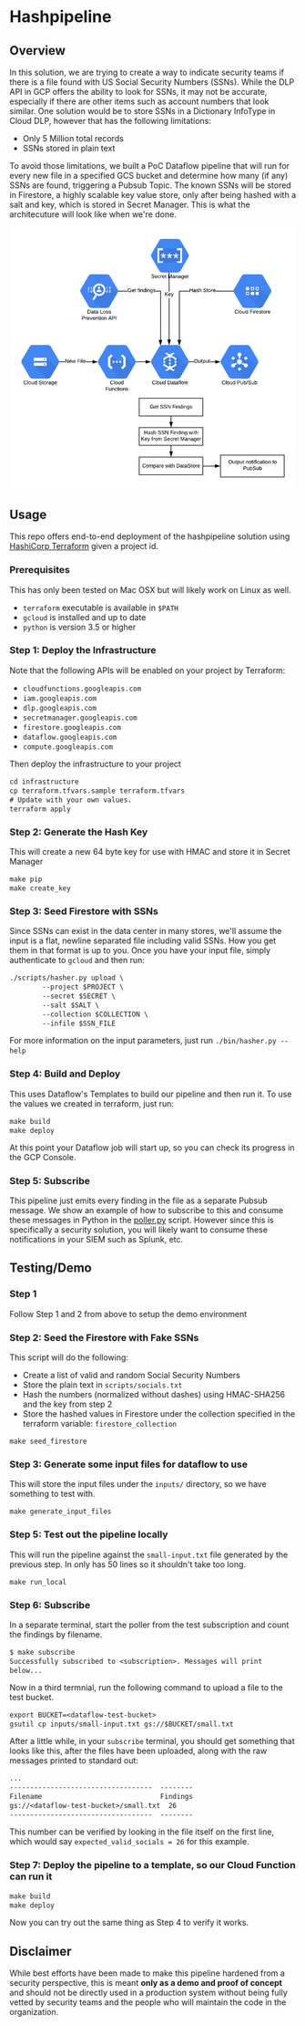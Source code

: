 # Hashpipeline

## Overview

In this solution, we are trying to create a way to indicate security teams if there is a file found with US
Social Security Numbers (SSNs). While the DLP API in GCP offers the ability to look for SSNs, it may not be
accurate, especially if there are other items such as account numbers that look similar. One solution would
be to store SSNs in a Dictionary InfoType in Cloud DLP, however that has the following limitations:

* Only 5 Million total records
* SSNs stored in plain text

To avoid those limitations, we built a PoC Dataflow pipeline that will run for every new file
in a specified GCS bucket and determine how many (if any) SSNs are found, triggering a Pubsub Topic. The known
SSNs will be stored in Firestore, a highly scalable key value store, only after being hashed with a salt and
key, which is stored in Secret Manager. This is what the architecuture will look like when we're done.

![](./img/arch.png)

## Usage

This repo offers end-to-end deployment of the hashpipeline solution using [HashiCorp Terraform](https://terraform.io)
given a project id.

### Prerequisites

This has only been tested on Mac OSX but will likely work on Linux as well.

* `terraform` executable is available in `$PATH`
* `gcloud` is installed and up to date
* `python` is version 3.5 or higher


### Step 1: Deploy the Infrastructure
Note that the following APIs will be enabled on your project by Terraform:

* `cloudfunctions.googleapis.com`
* `iam.googleapis.com`
* `dlp.googleapis.com`
* `secretmanager.googleapis.com`
* `firestore.googleapis.com`
* `dataflow.googleapis.com`
* `compute.googleapis.com`

Then deploy the infrastructure to your project

```
cd infrastructure
cp terraform.tfvars.sample terraform.tfvars
# Update with your own values.
terraform apply
```

### Step 2: Generate the Hash Key

This will create a new 64 byte key for use with HMAC and store it in Secret Manager

```
make pip
make create_key
```

### Step 3: Seed Firestore with SSNs

Since SSNs can exist in the data center in many stores, we'll assume the input is
a flat, newline separated file including valid SSNs. How you get them in that format is
up to you. Once you have your input file, simply authenticate to `gcloud` and then run:

```
./scripts/hasher.py upload \
		--project $PROJECT \
		--secret $SECRET \
		--salt $SALT \
		--collection $COLLECTION \
		--infile $SSN_FILE
```

For more information on the input parameters, just run `./bin/hasher.py --help`

### Step 4: Build and Deploy

This uses Dataflow's Templates to build our pipeline and then run it. To use the values we created in terraform, just run:

```
make build
make deploy
```

At this point your Dataflow job will start up, so you can check its progress in the GCP Console.

### Step 5: Subscribe

This pipeline just emits every finding in the file as a separate Pubsub message. We show an
example of how to subscribe to this and consume these messages in Python in the [poller.py](./scripts/poller.py)
script. However since this is specifically a security solution, you will likely want to consume
these notifications in your SIEM such as Splunk, etc.

## Testing/Demo

### Step 1

Follow Step 1 and 2 from above to setup the demo environment

### Step 2: Seed the Firestore with Fake SSNs

This script will do the following:

* Create a list of valid and random Social Security Numbers
* Store the plain text in `scripts/socials.txt`
* Hash the numbers (normalized without dashes) using HMAC-SHA256 and the key from step 2
* Store the hashed values in Firestore under the collection specified in the terraform variable: `firestore_collection`

```
make seed_firestore
```

### Step 3: Generate some input files for dataflow to use

This will store the input files under the `inputs/` directory, so we have something to test with.

```
make generate_input_files
```

### Step 5: Test out the pipeline locally

This will run the pipeline against the `small-input.txt` file generated by the previous step. In only has
50 lines so it shouldn't take too long.

```
make run_local
```


### Step 6: Subscribe
In a separate terminal, start the poller from the test subscription and count the findings by filename.
```
$ make subscribe
Successfully subscribed to <subscription>. Messages will print below...
```

Now in a third termnial, run the following command to upload a file to the test bucket.

```
export BUCKET=<dataflow-test-bucket>
gsutil cp inputs/small-input.txt gs://$BUCKET/small.txt
```

After a little while, in your `subscribe` terminal, you should get something that looks like this, after
the files have been uploaded, along with the raw messages printed to standard out:

```
...
-----------------------------------  --------
Filename                             Findings
gs://<dataflow-test-bucket>/small.txt  26
-----------------------------------  --------
```

This number can be verified by looking in the file itself on the first line, which would say `expected_valid_socials = 26`
for this example.


### Step 7: Deploy the pipeline to a template, so our Cloud Function can run it

```
make build
make deploy
```

Now you can try out the same thing as Step 4 to verify it works.

## Disclaimer

While best efforts have been made to make this pipeline hardened from a security perspective, this is meant **only as
a demo and proof of concept** and should not be directly used in a production system without being fully vetted by security
teams and the people who will maintain the code in the organization.
